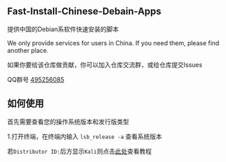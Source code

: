 ## Fast-Install-Chinese-Debain-Apps
提供中国的Debian系软件快速安装的脚本

We only provide services for users in China. If you need them, please find another place.

如果你要给该仓库做贡献，你可以加入仓库交流群，或给仓库提交Issues

QQ群号 <a href="https://jq.qq.com/?_wv=1027&k=RUpuXj72" title="495256085">495256085</a>

## 如何使用
首先需要查看您的操作系统版本和发行版类型

1.打开终端，在终端内输入
`lsb_release -a`
查看系统版本

若`Distributor ID:`后方显示`Kali`则点击<a href="https://github.com/1216692740/Fast-Install-Chinese-Debian-Apps/blob/main/help/kali.md" title="Kali套件安装">此处</a>查看教程
